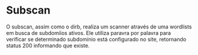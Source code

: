 # Subscan

O subscan, assim como o dirb, realiza um scanner através de uma wordlists em busca de subdomíios ativos.
Ele utiliza paravra por palavra para verificar se determinado subdomínio está configurado 
no site, retornando status 200 informando que existe.

